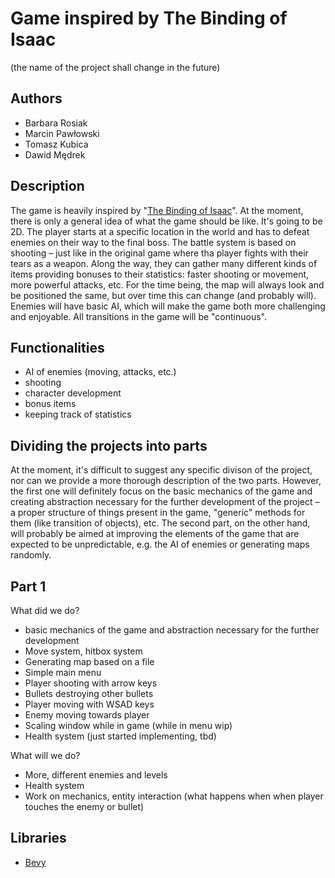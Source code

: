 # Game inspired by The Binding of Isaac 
(the name of the project shall change in the future)

## Authors
- Barbara Rosiak
- Marcin Pawłowski
- Tomasz Kubica
- Dawid Mędrek

## Description
The game is heavily inspired by "[The Binding of Isaac](https://store.steampowered.com/app/113200/The_Binding_of_Isaac/)". At the moment, there is only a general idea of what the game should be like. It's going to be 2D. The player starts at a specific location in the world and has to defeat enemies on their way to the final boss. The battle system is based on shooting – just like in the original game where tha player fights with their tears as a weapon. Along the way, they can gather many different kinds of items providing bonuses to their statistics: faster shooting or movement, more powerful attacks, etc. For the time being, the map will always look and be positioned the same, but over time this can change (and probably will). Enemies will have basic AI, which will make the game both more challenging and enjoyable. All transitions in the game will be "continuous".

## Functionalities
- AI of enemies (moving, attacks, etc.)
- shooting
- character development
- bonus items
- keeping track of statistics

## Dividing the projects into parts
At the moment, it's difficult to suggest any specific divison of the project, nor can we provide a more thorough description of the two parts. However, the first one will definitely focus on the basic mechanics of the game and creating abstraction necessary for the further development of the project – a proper structure of things present in the game, "generic" methods for them (like transition of objects), etc. The second part, on the other hand, will probably be aimed at improving the elements of the game that are expected to be unpredictable, e.g. the AI of enemies or generating maps randomly.

## Part 1
What did we do?
- basic mechanics of the game and abstraction necessary for the further development
- Move system, hitbox system
- Generating map based on a file 
- Simple main menu
- Player shooting with arrow keys
- Bullets destroying other bullets
- Player moving with WSAD keys
- Enemy moving towards player
- Scaling window while in game (while in menu wip)
- Health system (just started implementing, tbd)

What will we do?
- More, different enemies and levels
- Health system
- Work on mechanics, entity interaction (what happens when when player touches the enemy or bullet)


## Libraries
- [Bevy](https://bevyengine.org/)
